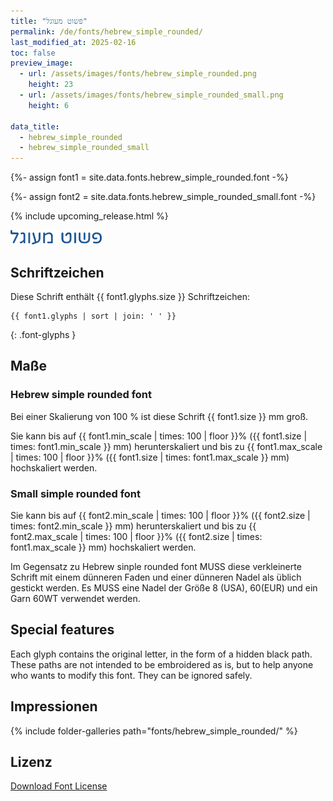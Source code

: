 ```yaml
---
title: "פשוט מעוגל"
permalink: /de/fonts/hebrew_simple_rounded/
last_modified_at: 2025-02-16
toc: false
preview_image:
  - url: /assets/images/fonts/hebrew_simple_rounded.png
    height: 23
  - url: /assets/images/fonts/hebrew_simple_rounded_small.png
    height: 6

data_title:
  - hebrew_simple_rounded
  - hebrew_simple_rounded_small
---
```

{%- assign font1 = site.data.fonts.hebrew_simple_rounded.font -%}

{%- assign font2 = site.data.fonts.hebrew_simple_rounded_small.font -%}

{% include upcoming_release.html %}

<img 
     src="/assets/images/fonts/hebrew_simple_rounded.png"
     alt="Hebrew simple  rounded " height="23">
     


## Schriftzeichen

Diese Schrift enthält  {{ font1.glyphs.size }} Schriftzeichen:

```
{{ font1.glyphs | sort | join: ' ' }}
```
{: .font-glyphs }

## Maße



### Hebrew simple rounded font
Bei einer Skalierung von 100 % ist diese Schrift {{ font1.size }} mm groß.

Sie kann bis auf {{ font1.min_scale | times: 100 | floor }}% ({{ font1.size | times: font1.min_scale }} mm) herunterskaliert und 
bis zu {{ font1.max_scale | times: 100 | floor }}% ({{ font1.size | times: font1.max_scale }} mm) hochskaliert  werden.

### Small simple rounded font
Sie kann bis auf {{ font2.min_scale | times: 100 | floor }}% ({{ font2.size | times: font2.min_scale }} mm) herunterskaliert und 
bis zu {{ font2.max_scale | times: 100 | floor }}% ({{ font2.size | times: font1.max_scale }} mm) hochskaliert  werden.

Im Gegensatz zu Hebrew sinple rounded font MUSS diese verkleinerte Schrift mit einem dünneren Faden und 
einer dünneren Nadel als üblich gestickt werden. Es MUSS eine Nadel der Größe 8 (USA), 60(EUR) und ein Garn 60WT verwendet werden.



## Special features
Each glyph contains the  original letter, in the form of a hidden black path. These paths are not intended to be embroidered as is, but to help anyone who wants to modify this font. They can be ignored safely.

## Impressionen

{% include folder-galleries path="fonts/hebrew_simple_rounded/" %}

## Lizenz

[Download Font License](https://github.com/inkstitch/inkstitch/tree/main/fonts/hebrew_simple_rounded/LICENSE)
